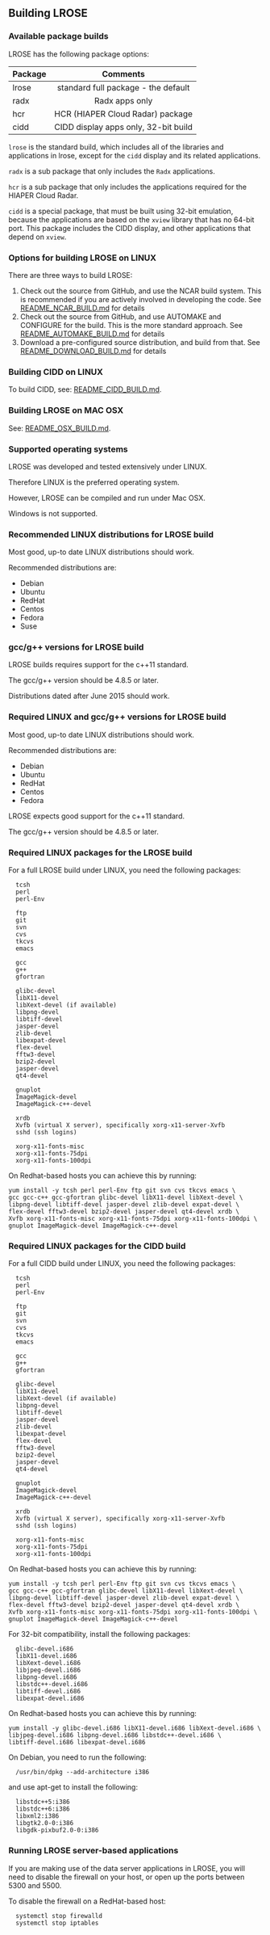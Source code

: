 ## Building LROSE

### Available package builds

LROSE has the following package options:

| Package       | Comments      |
| ------------- |:-------------:|
| lrose         | standard full package - the default |
| radx          | Radx apps only |
| hcr           | HCR (HIAPER Cloud Radar) package |
| cidd          | CIDD display apps only, 32-bit build |

`lrose` is the standard build, which includes all of the libraries and applications in lrose, except for the `cidd` display and its related applications.

`radx` is a sub package that only includes the `Radx` applications.

`hcr` is a sub package that only includes the applications required for the HIAPER Cloud Radar.

`cidd` is a special package, that must be built using 32-bit emulation, because the applications are based on the `xview` library that has no 64-bit port. This package includes the CIDD display, and other applications that depend on `xview`.

### Options for building LROSE on LINUX

There are three ways to build LROSE:

1. Check out the source from GitHub, and use the NCAR build system.
This is recommended if you are actively involved in developing the code.
See [README_NCAR_BUILD.md](./README_NCAR_BUILD.md) for details
2. Check out the source from GitHub, and use AUTOMAKE and CONFIGURE for the build.
This is the more standard approach.
See [README_AUTOMAKE_BUILD.md](./README_AUTOMAKE_BUILD.md) for details
3. Download a pre-configured source distribution, and build from that.
See [README_DOWNLOAD_BUILD.md](./README_DOWNLOAD_BUILD.md) for details

### Building CIDD on LINUX

To build CIDD, see:
[README_CIDD_BUILD.md](./README_CIDD_BUILD.md).

### Building LROSE on MAC OSX

See:
[README_OSX_BUILD.md](./README_OSX_BUILD.md).

### Supported operating systems

LROSE was developed and tested extensively under LINUX.

Therefore LINUX is the preferred operating system.

However, LROSE can be compiled and run under Mac OSX.

Windows is not supported.

### Recommended LINUX distributions for LROSE build

Most good, up-to date LINUX distributions should work.

Recommended distributions are:

  * Debian
  * Ubuntu
  * RedHat
  * Centos
  * Fedora
  * Suse

### gcc/g++ versions for LROSE build

LROSE builds requires support for the c++11 standard.

The gcc/g++ version should be 4.8.5 or later.

Distributions dated after June 2015 should work.


### Required LINUX and gcc/g++ versions for LROSE build

Most good, up-to date LINUX distributions should work.

Recommended distributions are:

  * Debian
  * Ubuntu
  * RedHat
  * Centos
  * Fedora

LROSE expects good support for the c++11 standard.

The gcc/g++ version should be 4.8.5 or later.

### Required LINUX packages for the LROSE build

For a full LROSE build under LINUX, you need the following packages:

```
  tcsh
  perl
  perl-Env

  ftp
  git
  svn
  cvs
  tkcvs
  emacs

  gcc
  g++
  gfortran

  glibc-devel
  libX11-devel
  libXext-devel (if available)
  libpng-devel
  libtiff-devel
  jasper-devel
  zlib-devel
  libexpat-devel
  flex-devel
  fftw3-devel
  bzip2-devel
  jasper-devel
  qt4-devel

  gnuplot
  ImageMagick-devel
  ImageMagick-c++-devel

  xrdb
  Xvfb (virtual X server), specifically xorg-x11-server-Xvfb
  sshd (ssh logins)

  xorg-x11-fonts-misc
  xorg-x11-fonts-75dpi
  xorg-x11-fonts-100dpi
```

On Redhat-based hosts you can achieve this by running:

```
yum install -y tcsh perl perl-Env ftp git svn cvs tkcvs emacs \
gcc gcc-c++ gcc-gfortran glibc-devel libX11-devel libXext-devel \
libpng-devel libtiff-devel jasper-devel zlib-devel expat-devel \
flex-devel fftw3-devel bzip2-devel jasper-devel qt4-devel xrdb \
Xvfb xorg-x11-fonts-misc xorg-x11-fonts-75dpi xorg-x11-fonts-100dpi \
gnuplot ImageMagick-devel ImageMagick-c++-devel
```

### Required LINUX packages for the CIDD build

For a full CIDD build under LINUX, you need the following packages:

```
  tcsh
  perl
  perl-Env

  ftp
  git
  svn
  cvs
  tkcvs
  emacs

  gcc
  g++
  gfortran

  glibc-devel
  libX11-devel
  libXext-devel (if available)
  libpng-devel
  libtiff-devel
  jasper-devel
  zlib-devel
  libexpat-devel
  flex-devel
  fftw3-devel
  bzip2-devel
  jasper-devel
  qt4-devel

  gnuplot
  ImageMagick-devel
  ImageMagick-c++-devel

  xrdb
  Xvfb (virtual X server), specifically xorg-x11-server-Xvfb
  sshd (ssh logins)

  xorg-x11-fonts-misc
  xorg-x11-fonts-75dpi
  xorg-x11-fonts-100dpi
```

On Redhat-based hosts you can achieve this by running:

```
yum install -y tcsh perl perl-Env ftp git svn cvs tkcvs emacs \
gcc gcc-c++ gcc-gfortran glibc-devel libX11-devel libXext-devel \
libpng-devel libtiff-devel jasper-devel zlib-devel expat-devel \
flex-devel fftw3-devel bzip2-devel jasper-devel qt4-devel xrdb \
Xvfb xorg-x11-fonts-misc xorg-x11-fonts-75dpi xorg-x11-fonts-100dpi \
gnuplot ImageMagick-devel ImageMagick-c++-devel
```

For 32-bit compatibility, install the following packages:

```
  glibc-devel.i686
  libX11-devel.i686
  libXext-devel.i686
  libjpeg-devel.i686
  libpng-devel.i686
  libstdc++-devel.i686
  libtiff-devel.i686
  libexpat-devel.i686

```

On Redhat-based hosts you can achieve this by running:

```
yum install -y glibc-devel.i686 libX11-devel.i686 libXext-devel.i686 \
libjpeg-devel.i686 libpng-devel.i686 libstdc++-devel.i686 \
libtiff-devel.i686 libexpat-devel.i686
```

On Debian, you need to run the following:

```
  /usr/bin/dpkg --add-architecture i386
```

and use apt-get to install the following:

```
  libstdc++5:i386
  libstdc++6:i386
  libxml2:i386
  libgtk2.0-0:i386
  libgdk-pixbuf2.0-0:i386
```

### Running LROSE server-based applications

If you are making use of the data server applications in LROSE, you will need
to disable the firewall on your host, or open up the ports between 5300 and 5500.

To disable the firewall on a RedHat-based host:

```
  systemctl stop firewalld
  systemctl stop iptables
```



